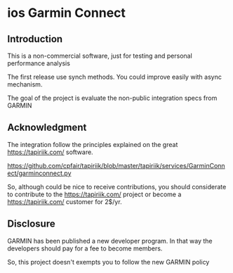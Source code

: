 # ios Garmin Connect

## Introduction

This is a non-commercial software, just for testing and personal performance analysis

The first release use synch methods. You could improve easily with async mechanism.

The goal of the project is evaluate the non-public integration specs from GARMIN

## Acknowledgment

The integration follow the principles explained on the great https://tapiriik.com/ software.

https://github.com/cpfair/tapiriik/blob/master/tapiriik/services/GarminConnect/garminconnect.py

So, although could be nice to receive contributions, you should considerate to contribute to the https://tapiriik.com/ project or become a https://tapiriik.com/ customer for 2$/yr.

## Disclosure

GARMIN has been published a new developer program. In that way the developers should pay for a fee to become members. 

So, this project doesn't exempts you to follow the new GARMIN policy
